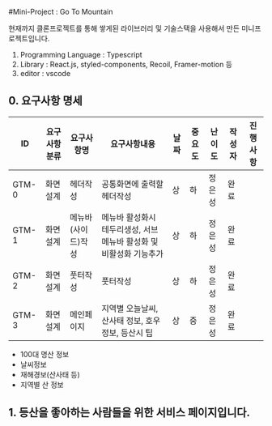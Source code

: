 #Mini-Project : Go To Mountain

현재까지 클론프로젝트를 통해 쌓게된 라이브러리 및 기술스택을 사용해서 만든 미니프로젝트입니다.

1. Programming Language : Typescript
2. Library : React.js, styled-components, Recoil, Framer-motion  등
3. editor : vscode

## 0. 요구사항 명세

|ID|요구사항분류|요구사항명|요구사항내용|날짜|중요도|난이도|작성자|진행사항|
|---|---|---|---|---|---|---|---|---|
|GTM-0|화면설계|헤더작성|공통화면에 출력할 헤더작성|상|하|정은성|완료|
|GTM-1|화면설계|메뉴바(사이드)작성|메뉴바 활성화시 테두리생성, 서브메뉴바 활성화 및 비활성화 기능추가|상|하|정은성|완료
|GTM-2|화면설계|풋터작성|풋터작성|상|하|정은성|완료|
|GTM-3|화면설계|메인페이지|지역별 오늘날씨, 산사태 정보, 호우정보, 등산시 팁|상|중|정은성|완료|

- 100대 명산 정보
- 날씨정보
- 재해경보(산사태 등)
- 지역별 산 정보

## 1. 등산을 좋아하는 사람들을 위한 서비스 페이지입니다.
